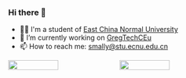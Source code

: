 ### Hi there 👋

<!--
**iamSmallY/iamSmallY** is a ✨ _special_ ✨ repository because its `README.md` (this file) appears on your GitHub profile.

Here are some ideas to get you started:

- 🔭 I’m currently working on [Ant Design Blazor](https://github.com/ant-design-blazor/ant-design-blazor)
- 🌱 I’m currently learning ...
- 👯 I’m looking to collaborate on ...
- 🤔 I’m looking for help with ...
- 💬 Ask me about ...
- 📫 How to reach me: ...
- 😄 Pronouns: ...
- ⚡ Fun fact: ...
-->


- 👨‍💻 I'm a student of [East China Normal University](https://www.ecnu.edu.cn/)
- 🔭 I’m currently working on [GregTechCEu](https://github.com/GregTechCEu/GregTech-Modern)
- 📫 How to reach me: smally@stu.ecnu.edu.cn

<a style="display: flex;" href="https://github.com/iamSmallY">
  <img style="width: 45%;" src="https://github-readme-stats.vercel.app/api?username=iamSmallY&show_icons=true&theme=tokyonight&count_private=true" />
  <img style="width: 45%;" src="https://github-readme-stats.vercel.app/api/top-langs/?username=iamSmallY&layout=compact&theme=tokyonight" />
</a>
